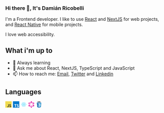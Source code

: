 ### Hi there 👋, It's Damián Ricobelli

I'm a Frontend developer. I like to use [React](https://reactjs.org/) and [NextJS](https://nextjs.org/) for web projects, and [React Native](https://reactnative.dev/) for mobile projects.

I love web accessibility.

## What i'm up to

- 🌱 Always learning
- 💬 Ask me about React, NextJS, TypeScript and JavaScript
- 📫 How to reach me: [Email](mailto:dricobelli@gmail.com), [Twitter](https://twitter.com/damianricobelli) and [Linkedin](https://www.linkedin.com/in/damianricobelli/) 

## Languages
<code><img height="20" src="https://raw.githubusercontent.com/github/explore/80688e429a7d4ef2fca1e82350fe8e3517d3494d/topics/javascript/javascript.png"></code>
<code><img height="20" src="https://raw.githubusercontent.com/github/explore/80688e429a7d4ef2fca1e82350fe8e3517d3494d/topics/typescript/typescript.png"></code>
<code><img height="20" src="https://raw.githubusercontent.com/github/explore/80688e429a7d4ef2fca1e82350fe8e3517d3494d/topics/react/react.png"></code>
<code><img height="20" src="https://raw.githubusercontent.com/github/explore/80688e429a7d4ef2fca1e82350fe8e3517d3494d/topics/graphql/graphql.png"></code>
<code><img height="20" src="https://raw.githubusercontent.com/github/explore/80688e429a7d4ef2fca1e82350fe8e3517d3494d/topics/css/css.png"></code>
